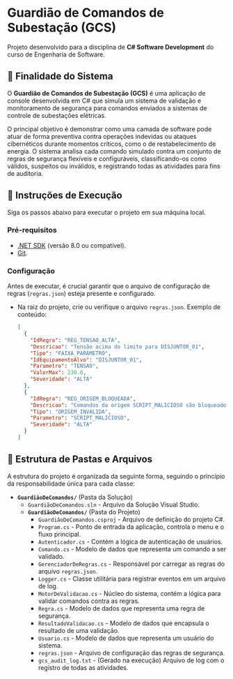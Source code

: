 # Guardião de Comandos de Subestação (GCS)

Projeto desenvolvido para a disciplina de **C# Software Development** do curso de Engenharia de Software.

## 🎯 Finalidade do Sistema

O **Guardião de Comandos de Subestação (GCS)** é uma aplicação de console desenvolvida em C# que simula um sistema de validação e monitoramento de segurança para comandos enviados a sistemas de controle de subestações elétricas.

O principal objetivo é demonstrar como uma camada de software pode atuar de forma preventiva contra operações indevidas ou ataques cibernéticos durante momentos críticos, como o de restabelecimento de energia. O sistema analisa cada comando simulado contra um conjunto de regras de segurança flexíveis e configuráveis, classificando-os como válidos, suspeitos ou inválidos, e registrando todas as atividades para fins de auditoria.

## 🚀 Instruções de Execução

Siga os passos abaixo para executar o projeto em sua máquina local.

### Pré-requisitos

- [.NET SDK](https://dotnet.microsoft.com/download) (versão 8.0 ou compatível).
- [Git](https://git-scm.com/downloads/).


### Configuração

Antes de executar, é crucial garantir que o arquivo de configuração de regras (`regras.json`) esteja presente e configurado.

- Na raiz do projeto, crie ou verifique o arquivo `regras.json`. Exemplo de conteúdo:
  ```json
  [
    {
      "IdRegra": "REG_TENSAO_ALTA",
      "Descricao": "Tensão acima do limite para DISJUNTOR_01",
      "Tipo": "FAIXA_PARAMETRO",
      "IdEquipamentoAlvo": "DISJUNTOR_01",
      "Parametro": "TENSAO",
      "ValorMax": 230.0,
      "Severidade": "ALTA"
    },
    {
      "IdRegra": "REG_ORIGEM_BLOQUEADA",
      "Descricao": "Comandos da origem SCRIPT_MALICIOSO são bloqueados",
      "Tipo": "ORIGEM_INVALIDA",
      "Parametro": "SCRIPT_MALICIOSO",
      "Severidade": "ALTA"
    }
  ]

## 📁 Estrutura de Pastas e Arquivos

A estrutura do projeto é organizada da seguinte forma, seguindo o princípio da responsabilidade única para cada classe:

- **`GuardiãoDeComandos/`** (Pasta da Solução)
  - `GuardiãoDeComandos.sln` - Arquivo da Solução Visual Studio.
  - **`GuardiãoDeComandos/`** (Pasta do Projeto)
    - `GuardiãoDeComandos.csproj` - Arquivo de definição do projeto C#.
    - `Program.cs` - Ponto de entrada da aplicação, controla o menu e o fluxo principal.
    - `Autenticador.cs` - Contém a lógica de autenticação de usuários.
    - `Comando.cs` - Modelo de dados que representa um comando a ser validado.
    - `GerenciadorDeRegras.cs` - Responsável por carregar as regras do arquivo `regras.json`.
    - `Logger.cs` - Classe utilitária para registrar eventos em um arquivo de log.
    - `MotorDeValidacao.cs` - Núcleo do sistema, contém a lógica para validar comandos contra as regras.
    - `Regra.cs` - Modelo de dados que representa uma regra de segurança.
    - `ResultadoValidacao.cs` - Modelo de dados que encapsula o resultado de uma validação.
    - `Usuario.cs` - Modelo de dados que representa um usuário do sistema.
    - `regras.json` - Arquivo de configuração das regras de segurança.
    - `gcs_audit_log.txt` - (Gerado na execução) Arquivo de log com o registro de todas as atividades.
